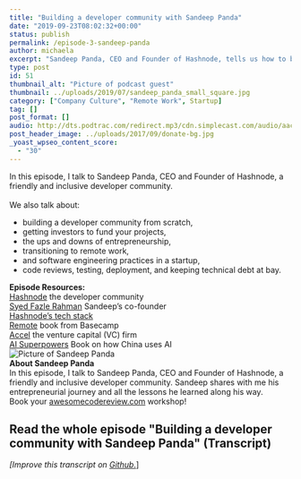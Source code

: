 ```yaml
---
title: "Building a developer community with Sandeep Panda"
date: "2019-09-23T08:02:32+00:00"
status: publish
permalink: /episode-3-sandeep-panda
author: michaela
excerpt: "Sandeep Panda, CEO and Founder of Hashnode, tells us how to build a developer community."
type: post
id: 51
thumbnail_alt: "Picture of podcast guest"
thumbnail: ../uploads/2019/07/sandeep_panda_small_square.jpg
category: ["Company Culture", "Remote Work", Startup]
tag: []
post_format: []
audio: http://dts.podtrac.com/redirect.mp3/cdn.simplecast.com/audio/aaca90/aaca909a-e34f-49ae-a86f-f59e4fa807f0/5aa645ad-9395-42df-a1bb-3640f6080820/sandeep_panda_ready_tc.mp3
post_header_image: ../uploads/2017/09/donate-bg.jpg
_yoast_wpseo_content_score:
  - "30"
---
```


<div class="episode-about">
In this episode, I talk to Sandeep Panda, CEO and Founder of Hashnode, a friendly and inclusive developer community.
<br/> <br/>We also talk about:
<ul>
<li> building a developer community from scratch,</li>
<li> getting investors to fund your projects,</li>
<li> the ups and downs of entrepreneurship,<dea/li>
<li> transitioning to remote work,</li>
<li> and software engineering practices in a startup,</li>
<li> code reviews, testing, deployment, and keeping technical debt at bay.</li>
</ul>
</div>
<div class=" episode-links">
<b>Episode Resources:</b><br/>
<a href="https://hashnode.com/">Hashnode</a> the developer community<br/>
<a href="https://hashnode.com/@fazlerocks"> Syed Fazle Rahman</a> Sandeep’s co-founder<br/>
<a href="https://stackshare.io/hashnode/hashnode"> Hashnode’s tech stack</a><br/>
<a href="https://basecamp.com/books/remote">Remote</a> book from Basecamp<br/>
<a href="https://www.accel.com/">Accel</a> the venture capital (VC) firm<br/>
<a href="https://www.amazon.de/AI-Superpowers-China-Silicon-Valley/dp/132854639X">AI Superpowers</a> Book on how China uses AI<br/>
</div>

<div class="row pt-2 align-items-center">
<div class="col-4 guest-picture">
<img src="../uploads/2019/07/sandeep_panda_small_square.jpg" alt="Picture of Sandeep Panda"/>
</div>
<div class="col-8 guest-about">
<b>About Sandeep Panda</b><br/>
In this episode, I talk to Sandeep Panda, CEO and Founder of Hashnode, a friendly and inclusive developer community. Sandeep shares with me his entrepreneurial journey and all the lessons he learned along his way.
</div>
</div>
<div class="sponsorship">
Book your <a href="https://www.michaelagreiler.com/workshops">awesomecodereview.com</a> workshop!
</div>

## Read the whole episode "Building a developer community with Sandeep Panda" (Transcript)


_\[Improve this transcript on [Github](https://github.com/mgreiler/se-unlocked/tree/master/Transcripts)_[.](https://github.com/mgreiler/se-unlocked/tree/master/Transcripts)\]
